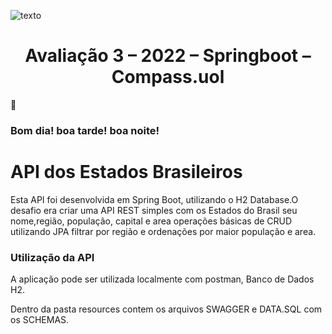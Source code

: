 ![texto](https://github.com/MichelAugust/Projeto/blob/master/imagem/logo%20compass.png.png?raw=true) 


<h1 align="center">Avaliação 3 – 2022 – Springboot – Compass.uol</h1>
&#128075;<h3>Bom dia! boa tarde! boa noite!</h3>

# API dos Estados Brasileiros 


<p> Esta API foi desenvolvida em Spring Boot, utilizando o H2 Database.O desafio era criar uma API REST simples com os Estados do Brasil seu nome,região, população, capital e area operações básicas de CRUD utilizando JPA filtrar por região e ordenações por maior população e area. </p>

### Utilização da API
<p>A aplicação pode ser utilizada localmente com postman, Banco de Dados H2.</p>

<p>Dentro da pasta resources contem os arquivos SWAGGER e DATA.SQL com os SCHEMAS.</p>

